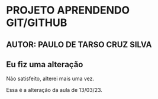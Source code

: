 # PROJETO APRENDENDO GIT/GITHUB

## AUTOR: PAULO DE TARSO CRUZ SILVA

## Eu fiz uma alteração

Não satisfeito, alterei mais uma vez.

Essa é a alteração da aula  de 13/03/23.
